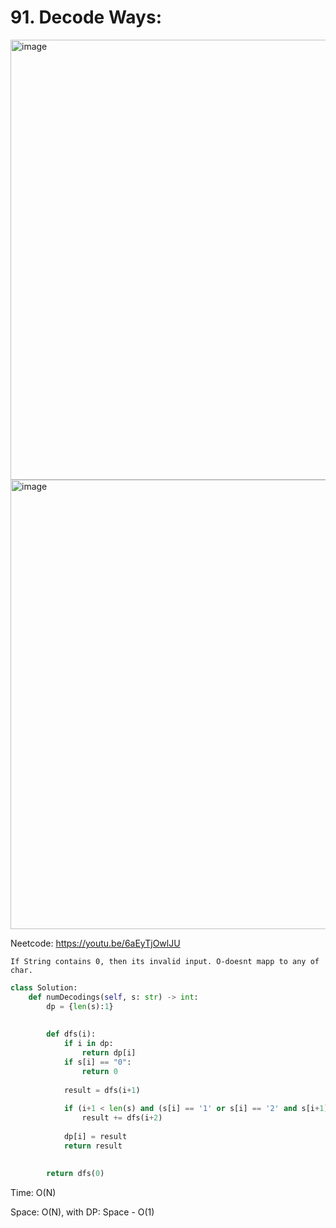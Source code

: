 # 91. Decode Ways:

<img width="704" alt="image" src="https://user-images.githubusercontent.com/35987583/170951940-14b3cbbf-a249-4fc2-9eee-2ea1c20af2a1.png">
<img width="719" alt="image" src="https://user-images.githubusercontent.com/35987583/170951965-49bb5ef1-1447-42d5-9b2f-088242430efa.png">


Neetcode: https://youtu.be/6aEyTjOwlJU

```
If String contains 0, then its invalid input. O-doesnt mapp to any of char.
```

```python
class Solution:
    def numDecodings(self, s: str) -> int:
        dp = {len(s):1}
        
        
        def dfs(i):
            if i in dp:
                return dp[i]
            if s[i] == "0":
                return 0
            
            result = dfs(i+1)
            
            if (i+1 < len(s) and (s[i] == '1' or s[i] == '2' and s[i+1] in '0123456')):
                result += dfs(i+2)
            
            dp[i] = result
            return result
        
        
        return dfs(0)
```

Time: O(N)

Space: O(N), with DP: Space - O(1)
